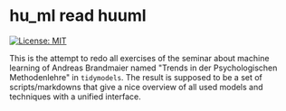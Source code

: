 # hu_ml read huuml

<!-- badges: start -->
[![License: MIT](https://img.shields.io/badge/License-MIT-yellow.svg)](https://opensource.org/licenses/MIT)
<!-- badges: end -->

This is the attempt to redo all exercises of the seminar about machine learning of Andreas Brandmaier named "Trends in der Psychologischen Methodenlehre" in `tidymodels`. The result is supposed to be a set of scripts/markdowns that give a nice overview of all used models and techniques with a unified interface.
